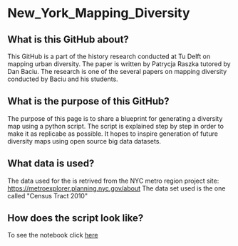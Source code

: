 # New_York_Mapping_Diversity
## What is this GitHub about?
This GitHub is a part of the history research conducted at Tu Delft on mapping urban diversity. The paper is written by Patrycja Raszka tutored by Dan Baciu. The research is one of the several papers on mapping diversity conducted by Baciu and his students.
## What is the purpose of this GitHub?
The purpose of this page is to share a blueprint for generating a diversity map using a python script. The script is explained step by step in order to make it as replicabe as possible. It hopes to inspire generation of future diversity maps using open source big data datasets.
## What data is used? 
The data used for the is retrived from the NYC metro region project site: https://metroexplorer.planning.nyc.gov/about
The data set used is the one called "Census Tract 2010"
## How does the script look like? 
To see the notebook click [here](https://github.com/raszkap/New_York_Mapping_Diversity/blob/main/New_York_Diversity_Map.ipynb)


